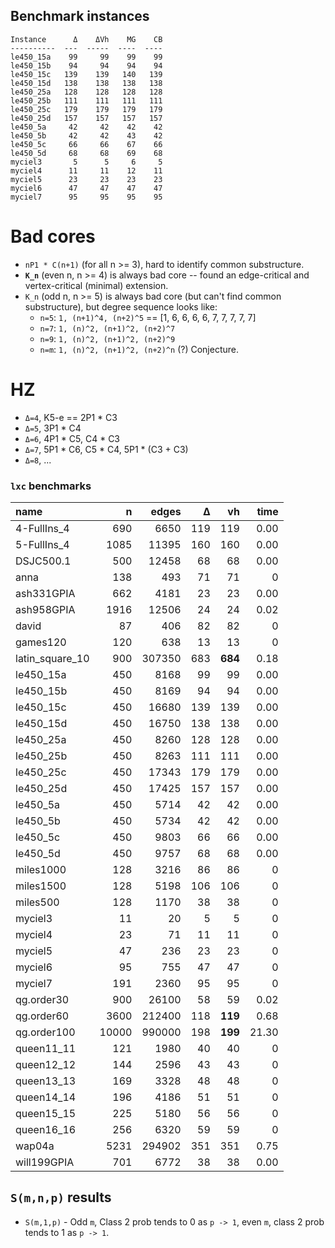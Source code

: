 ## Benchmark instances

    Instance      Δ    ΔVh    MG    CB
    ----------  ---  -----  ----  ----
    le450_15a    99     99    99    99
    le450_15b    94     94    94    94
    le450_15c   139    139   140   139
    le450_15d   138    138   138   138
    le450_25a   128    128   128   128
    le450_25b   111    111   111   111
    le450_25c   179    179   179   179
    le450_25d   157    157   157   157
    le450_5a     42     42    42    42
    le450_5b     42     42    43    42
    le450_5c     66     66    67    66
    le450_5d     68     68    69    68
    myciel3       5      5     6     5
    myciel4      11     11    12    11
    myciel5      23     23    23    23
    myciel6      47     47    47    47
    myciel7      95     95    95    95

# Bad cores

 - `nP1 * C(n+1)` (for all n >= 3), hard to identify common substructure.
 - **`K_n`** (even n, n >= 4) is always bad core -- found an edge-critical and vertex-critical (minimal) extension.
 - `K_n` (odd n, n >= 5) is always bad core (but can't find common substructure),
 but degree sequence looks like:
   - `n=5`: `1, (n+1)^4, (n+2)^5` == [1, 6, 6, 6, 6, 7, 7, 7, 7, 7]
   - `n=7`: `1, (n)^2, (n+1)^2, (n+2)^7`
   - `n=9`: `1, (n)^2, (n+1)^2, (n+2)^9`
   - `n=m`: `1, (n)^2, (n+1)^2, (n+2)^n` (?) Conjecture.

# HZ

 - `Δ=4`, K5-e == 2P1 * C3
 - `Δ=5`, 3P1 * C4
 - `Δ=6`, 4P1 * C5, C4 * C3
 - `Δ=7`, 5P1 * C6, C5 * C4, 5P1 * (C3 + C3)
 - `Δ=8`, ...

### `lxc` benchmarks

| name            |     n |   edges |   Δ |   vh |   time |
|:----------------|------:|--------:|----:|-----:|-------:|
| 4-FullIns_4     |   690 |    6650 | 119 |  119 |   0.00 |
| 5-FullIns_4     |  1085 |   11395 | 160 |  160 |   0.00 |
| DSJC500.1       |   500 |   12458 |  68 |   68 |   0.00 |
| anna            |   138 |     493 |  71 |   71 |   0    |
| ash331GPIA      |   662 |    4181 |  23 |   23 |   0.00 |
| ash958GPIA      |  1916 |   12506 |  24 |   24 |   0.02 |
| david           |    87 |     406 |  82 |   82 |   0    |
| games120        |   120 |     638 |  13 |   13 |   0    |
| latin_square_10 |   900 |  307350 | 683 |  **684** |   0.18 |
| le450_15a       |   450 |    8168 |  99 |   99 |   0.00 |
| le450_15b       |   450 |    8169 |  94 |   94 |   0.00 |
| le450_15c       |   450 |   16680 | 139 |  139 |   0.00 |
| le450_15d       |   450 |   16750 | 138 |  138 |   0.00 |
| le450_25a       |   450 |    8260 | 128 |  128 |   0.00 |
| le450_25b       |   450 |    8263 | 111 |  111 |   0.00 |
| le450_25c       |   450 |   17343 | 179 |  179 |   0.00 |
| le450_25d       |   450 |   17425 | 157 |  157 |   0.00 |
| le450_5a        |   450 |    5714 |  42 |   42 |   0.00 |
| le450_5b        |   450 |    5734 |  42 |   42 |   0.00 |
| le450_5c        |   450 |    9803 |  66 |   66 |   0.00 |
| le450_5d        |   450 |    9757 |  68 |   68 |   0.00 |
| miles1000       |   128 |    3216 |  86 |   86 |   0    |
| miles1500       |   128 |    5198 | 106 |  106 |   0    |
| miles500        |   128 |    1170 |  38 |   38 |   0    |
| myciel3         |    11 |      20 |   5 |    5 |   0    |
| myciel4         |    23 |      71 |  11 |   11 |   0    |
| myciel5         |    47 |     236 |  23 |   23 |   0    |
| myciel6         |    95 |     755 |  47 |   47 |   0    |
| myciel7         |   191 |    2360 |  95 |   95 |   0    |
| qg.order30      |   900 |   26100 |  58 |   59 |   0.02 |
| qg.order60      |  3600 |  212400 | 118 |  **119** |   0.68 |
| qg.order100     | 10000 |  990000 | 198 |  **199** | 21.30  |
| queen11_11      |   121 |    1980 |  40 |   40 |   0    |
| queen12_12      |   144 |    2596 |  43 |   43 |   0    |
| queen13_13      |   169 |    3328 |  48 |   48 |   0    |
| queen14_14      |   196 |    4186 |  51 |   51 |   0    |
| queen15_15      |   225 |    5180 |  56 |   56 |   0    |
| queen16_16      |   256 |    6320 |  59 |   59 |   0    |
| wap04a          |  5231 |  294902 | 351 |  351 |   0.75 |
| will199GPIA     |   701 |    6772 |  38 |   38 |   0.00 |

## `S(m,n,p)` results

 - `S(m,1,p)` - Odd `m`, Class 2 prob tends to 0 as `p -> 1`,
   even `m`, class 2 prob tends to 1 as `p -> 1`.
